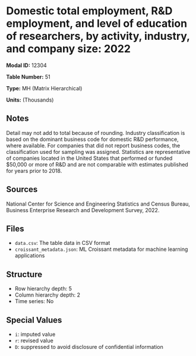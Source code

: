 # Domestic total employment, R&D employment, and level of education of researchers, by activity, industry, and company size: 2022

**Modal ID:** 12304

**Table Number:** 51

**Type:** MH (Matrix Hierarchical)

**Units:** (Thousands)

## Notes

Detail may not add to total because of rounding. Industry classification is based on the dominant business code for domestic R&D performance, where available. For companies that did not report business codes, the classification used for sampling was assigned. Statistics are representative of companies located in the United States that performed or funded $50,000 or more of R&D and are not comparable with estimates published for years prior to 2018.

## Sources

National Center for Science and Engineering Statistics and Census Bureau, Business Enterprise Research and Development Survey, 2022.

## Files

- `data.csv`: The table data in CSV format
- `croissant_metadata.json`: ML Croissant metadata for machine learning applications

## Structure

- Row hierarchy depth: 5
- Column hierarchy depth: 2
- Time series: No

## Special Values

- `i`: imputed value
- `r`: revised value
- `D`: suppressed to avoid disclosure of confidential information
